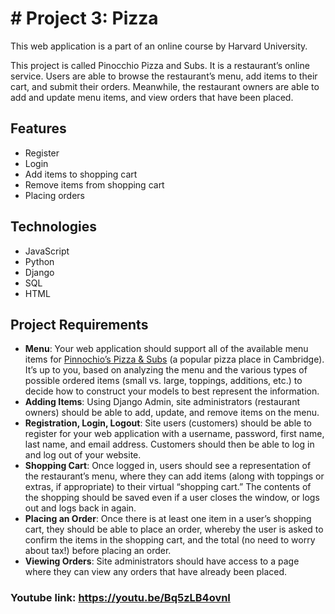 

# # Project 3: Pizza

This web application is a part of an online course by Harvard University.

This project is called Pinocchio Pizza and Subs. It is a restaurant’s online service. Users are able to browse the restaurant’s menu, add items to their cart, and submit their orders. Meanwhile, the restaurant owners are able to add and update menu items, and view orders that have been placed.

## Features
-   Register
-   Login
- Add items to shopping cart
- Remove items from shopping cart
- Placing orders

## Technologies

-  JavaScript
-  Python
-  Django
- SQL
-  HTML

## Project Requirements

-   **Menu**: Your web application should support all of the available menu items for  [Pinnochio’s Pizza & Subs](http://www.pinocchiospizza.net/menu.html)  (a popular pizza place in Cambridge). It’s up to you, based on analyzing the menu and the various types of possible ordered items (small vs. large, toppings, additions, etc.) to decide how to construct your models to best represent the information.
-   **Adding Items**: Using Django Admin, site administrators (restaurant owners) should be able to add, update, and remove items on the menu.
-   **Registration, Login, Logout**: Site users (customers) should be able to register for your web application with a username, password, first name, last name, and email address. Customers should then be able to log in and log out of your website.
-   **Shopping Cart**: Once logged in, users should see a representation of the restaurant’s menu, where they can add items (along with toppings or extras, if appropriate) to their virtual “shopping cart.” The contents of the shopping should be saved even if a user closes the window, or logs out and logs back in again.
-   **Placing an Order**: Once there is at least one item in a user’s shopping cart, they should be able to place an order, whereby the user is asked to confirm the items in the shopping cart, and the total (no need to worry about tax!) before placing an order.
-   **Viewing Orders**: Site administrators should have access to a page where they can view any orders that have already been placed.
 
### Youtube link: https://youtu.be/Bq5zLB4ovnI


